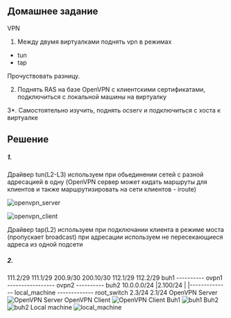 Домашнее задание
----------------------
VPN
1. Между двумя виртуалками поднять vpn в режимах
- tun
- tap

Прочуствовать разницу.

2. Поднять RAS на базе OpenVPN с клиентскими сертификатами, подключиться с локальной машины на виртуалку

3*. Самостоятельно изучить, поднять ocserv и подключиться с хоста к виртуалке

Решение
---------------------
##### 1.
Драйвер tun(L2-L3) используем при обьединении сетей с разной адресацией в одну (OpenVPN сервер может кидать маршруты для клиентов и также маршрутизировать на сети клиентов - iroute)

![openvpn_server](https://github.com/kyourselfer/OTUS_LinuxAdmin201804/blob/master/lesson11_vpn/1/ovpn_server.gif)

![openvpn_client](https://github.com/kyourselfer/OTUS_LinuxAdmin201804/blob/master/lesson11_vpn/1/ovpn_client.gif)

Драйвер tap(L2) используем при подключании клиента в режиме моста (пропускает broadcast) при адресации используем не пересекающиеся адреса из одной подсети
##### 2.

111.2/29   111.1/29   200.9/30    200.10/30   112.1/29     112.2/29
  buh1 ---------- ovpn1 ----------------- ovpn2 ---------- buh2
                          10.0.0.0/24      |2.100/24
                                           |
                                           |-------------- local_machine ------------- root_switch
                                                           2.3/24                      2.1/24
OpenVPN Server
![OpenVPN Server](https://github.com/kyourselfer/OTUS_LinuxAdmin201804/blob/master/lesson11_vpn/2/ovpn_server.gif)
OpenVPN Client
![OpenVPN Client](https://github.com/kyourselfer/OTUS_LinuxAdmin201804/blob/master/lesson11_vpn/2/ovpn_client.gif)
Buh1
![buh1](https://github.com/kyourselfer/OTUS_LinuxAdmin201804/blob/master/lesson11_vpn/2/buh1.gif)
Buh2
![buh2](https://github.com/kyourselfer/OTUS_LinuxAdmin201804/blob/master/lesson11_vpn/2/buh2.gif)
Local machine
![local_machine](https://github.com/kyourselfer/OTUS_LinuxAdmin201804/blob/master/lesson11_vpn/2/local_machine.gif)
